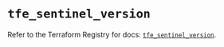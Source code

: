 # `tfe_sentinel_version`

Refer to the Terraform Registry for docs: [`tfe_sentinel_version`](https://registry.terraform.io/providers/hashicorp/tfe/0.55.0/docs/resources/sentinel_version).
